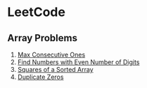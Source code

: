 # LeetCode

## Array Problems
1. [Max Consecutive Ones](https://github.com/shubhampathrikar/LeetCode/blob/main/FindMaxConsecutiveOnes.java)
2. [Find Numbers with Even Number of Digits](https://github.com/shubhampathrikar/LeetCode/blob/main/EvenNumberDigits.java)
3. [Squares of a Sorted Array](https://github.com/shubhampathrikar/LeetCode/blob/main/SquaresSortedArray.java)
4. [Duplicate Zeros](https://github.com/shubhampathrikar/LeetCode/blob/main/DuplicateZeros.java)
